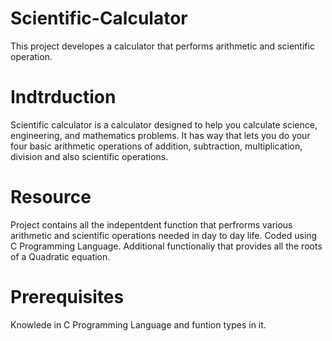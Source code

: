 # Scientific-Calculator
This project developes a calculator that performs arithmetic and scientific operation.
# Indtrduction
 Scientific calculator is a calculator designed to help you calculate science, engineering, and mathematics problems.
 It has way that lets you do your four basic arithmetic operations of addition, subtraction, multiplication,  division and also  scientific operations.
 # Resource
 Project contains all the indepentdent function that perfrorms various arithmetic and scientific operations needed in day to day life.
 Coded using C Programming Language.
 Additional functionaliy that provides all the roots of a Quadratic equation.
 # Prerequisites
Knowlede in C Programming Language and funtion types in it.
